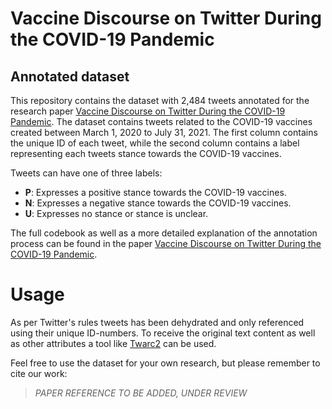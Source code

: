# Vaccine Discourse on Twitter During the COVID-19 Pandemic
## Annotated dataset
This repository contains the dataset with 2,484 tweets annotated for the research paper [Vaccine Discourse on Twitter During the COVID-19 Pandemic](/#). The dataset contains tweets related to the COVID-19 vaccines created between March 1, 2020 to July 31, 2021. The first column contains the unique ID of each tweet, while the second column contains a label representing each tweets stance towards the COVID-19 vaccines. 

Tweets can have one of three labels:
- **P**: Expresses a positive stance towards the COVID-19 vaccines.
- **N**: Expresses a negative stance towards the COVID-19 vaccines.
- **U**: Expresses no stance or stance is unclear. 

The full codebook as well as a more detailed explanation of the annotation process can be found in the paper [Vaccine Discourse on Twitter During the COVID-19 Pandemic](/#). 

# Usage
As per Twitter's rules tweets has been dehydrated and only referenced using their unique ID-numbers. To receive the original text content as well as other attributes a tool like [Twarc2](https://twarc-project.readthedocs.io/en/latest/twarc2_en_us/) can be used. 

Feel free to use the dataset for your own research, but please remember to cite our work:
>*PAPER REFERENCE TO BE ADDED, UNDER REVIEW*
